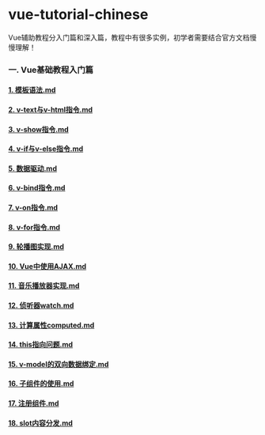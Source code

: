 # vue-tutorial-chinese
Vue辅助教程分入门篇和深入篇，教程中有很多实例，初学者需要结合官方文档慢慢理解！
### 一. Vue基础教程入门篇
#### [1. 模板语法.md](https://github.com/ThanlonSmith/vue-tutorial-chinese/blob/master/1.%20Vue%E5%9F%BA%E7%A1%80%E6%95%99%E7%A8%8B%E5%85%A5%E9%97%A8%E7%AF%87/1.%20%E6%A8%A1%E6%9D%BF%E8%AF%AD%E6%B3%95.md)
#### [2. v-text与v-html指令.md](https://github.com/ThanlonSmith/vue-tutorial-chinese/blob/master/1.%20Vue%E5%9F%BA%E7%A1%80%E6%95%99%E7%A8%8B%E5%85%A5%E9%97%A8%E7%AF%87/2.%20v-text%E4%B8%8Ev-html%E6%8C%87%E4%BB%A4.md)
#### [3. v-show指令.md](https://github.com/ThanlonSmith/vue-tutorial-chinese/blob/master/1.%20Vue%E5%9F%BA%E7%A1%80%E6%95%99%E7%A8%8B%E5%85%A5%E9%97%A8%E7%AF%87/3.%20v-show%E6%8C%87%E4%BB%A4.md)
#### [4. v-if与v-else指令.md](https://github.com/ThanlonSmith/vue-tutorial-chinese/blob/master/1.%20Vue%E5%9F%BA%E7%A1%80%E6%95%99%E7%A8%8B%E5%85%A5%E9%97%A8%E7%AF%87/4.%20v-if%E4%B8%8Ev-else%E6%8C%87%E4%BB%A4.md)
#### [5. 数据驱动.md](https://github.com/ThanlonSmith/vue-tutorial-chinese/blob/master/1.%20Vue%E5%9F%BA%E7%A1%80%E6%95%99%E7%A8%8B%E5%85%A5%E9%97%A8%E7%AF%87/5.%20%E6%95%B0%E6%8D%AE%E9%A9%B1%E5%8A%A8.md)
#### [6. v-bind指令.md](https://github.com/ThanlonSmith/vue-tutorial-chinese/blob/master/1.%20Vue%E5%9F%BA%E7%A1%80%E6%95%99%E7%A8%8B%E5%85%A5%E9%97%A8%E7%AF%87/6.%20v-bind%E6%8C%87%E4%BB%A4.md)
#### [7. v-on指令.md](https://github.com/ThanlonSmith/vue-tutorial-chinese/blob/master/1.%20Vue%E5%9F%BA%E7%A1%80%E6%95%99%E7%A8%8B%E5%85%A5%E9%97%A8%E7%AF%87/7.%20v-on%E6%8C%87%E4%BB%A4.md)
#### [8. v-for指令.md](https://github.com/ThanlonSmith/vue-tutorial-chinese/blob/master/1.%20Vue%E5%9F%BA%E7%A1%80%E6%95%99%E7%A8%8B%E5%85%A5%E9%97%A8%E7%AF%87/8.%20v-for%E6%8C%87%E4%BB%A4.md)
#### [9. 轮播图实现.md](https://github.com/ThanlonSmith/vue-tutorial-chinese/blob/master/1.%20Vue%E5%9F%BA%E7%A1%80%E6%95%99%E7%A8%8B%E5%85%A5%E9%97%A8%E7%AF%87/9.%20%E8%BD%AE%E6%92%AD%E5%9B%BE%E5%AE%9E%E7%8E%B0.md)
#### [10. Vue中使用AJAX.md](https://github.com/ThanlonSmith/vue-tutorial-chinese/blob/master/1.%20Vue%E5%9F%BA%E7%A1%80%E6%95%99%E7%A8%8B%E5%85%A5%E9%97%A8%E7%AF%87/10.%20Vue%E4%B8%AD%E4%BD%BF%E7%94%A8AJAX.md)
#### [11. 音乐播放器实现.md](https://github.com/ThanlonSmith/vue-tutorial-chinese/blob/master/1.%20Vue%E5%9F%BA%E7%A1%80%E6%95%99%E7%A8%8B%E5%85%A5%E9%97%A8%E7%AF%87/11.%20%E9%9F%B3%E4%B9%90%E6%92%AD%E6%94%BE%E5%99%A8%E5%AE%9E%E7%8E%B0.md)
#### [12. 侦听器watch.md](https://github.com/ThanlonSmith/vue-tutorial-chinese/blob/master/1.%20Vue%E5%9F%BA%E7%A1%80%E6%95%99%E7%A8%8B%E5%85%A5%E9%97%A8%E7%AF%87/12.%20%E4%BE%A6%E5%90%AC%E5%99%A8watch.md)
#### [13. 计算属性computed.md](https://github.com/ThanlonSmith/vue-tutorial-chinese/blob/master/1.%20Vue%E5%9F%BA%E7%A1%80%E6%95%99%E7%A8%8B%E5%85%A5%E9%97%A8%E7%AF%87/13.%20%E8%AE%A1%E7%AE%97%E5%B1%9E%E6%80%A7computed.md) 
#### [14. this指向问题.md](https://github.com/ThanlonSmith/vue-tutorial-chinese/blob/master/1.%20Vue%E5%9F%BA%E7%A1%80%E6%95%99%E7%A8%8B%E5%85%A5%E9%97%A8%E7%AF%87/14.%20this%E6%8C%87%E5%90%91%E9%97%AE%E9%A2%98.md)
#### [15. v-model的双向数据绑定.md](https://github.com/ThanlonSmith/vue-tutorial-chinese/blob/master/1.%20Vue%E5%9F%BA%E7%A1%80%E6%95%99%E7%A8%8B%E5%85%A5%E9%97%A8%E7%AF%87/15.%20v-model%E7%9A%84%E5%8F%8C%E5%90%91%E6%95%B0%E6%8D%AE%E7%BB%91%E5%AE%9A.md)
#### [16. 子组件的使用.md](https://github.com/ThanlonSmith/vue-tutorial-chinese/blob/master/1.%20Vue%E5%9F%BA%E7%A1%80%E6%95%99%E7%A8%8B%E5%85%A5%E9%97%A8%E7%AF%87/16.%20%E5%AD%90%E7%BB%84%E4%BB%B6%E7%9A%84%E4%BD%BF%E7%94%A8.md)
#### [17. 注册组件.md](https://github.com/ThanlonSmith/vue-tutorial-chinese/blob/master/1.%20Vue%E5%9F%BA%E7%A1%80%E6%95%99%E7%A8%8B%E5%85%A5%E9%97%A8%E7%AF%87/17.%20%E6%B3%A8%E5%86%8C%E7%BB%84%E4%BB%B6.md)
#### [18. slot内容分发.md](https://github.com/ThanlonSmith/vue-tutorial-chinese/blob/master/1.%20Vue%E5%9F%BA%E7%A1%80%E6%95%99%E7%A8%8B%E5%85%A5%E9%97%A8%E7%AF%87/18.%20slot%E5%86%85%E5%AE%B9%E5%88%86%E5%8F%91.md)
